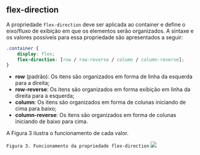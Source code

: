 ## flex-direction

A propriedade `flex-direction` deve ser aplicada ao container e define o eixo/fluxo de exibição em que os elementos serão organizados. A sintaxe e os valores possíveis para essa propriedade são apresentados a seguir:

```css
.container {
	display: flex;
	flex-direction: [row / row-reverse / column / column-reverse];
}
```

-   **row** (padrão): Os itens são organizados em forma de linha da esquerda para a direita;
-   **row-reverse**: Os itens são organizados em forma exibição em linha da direita para a esquerda;
-   **column**: Os itens são organizados em forma de colunas iniciando de cima para baixo;
-   **column-reverse**: Os itens são organizados em forma de colunas iniciando de baixo para cima.

A Figura 3 ilustra o funcionamento de cada valor.

`Figura 3. Funcionamento da propriedade flex-direction`
![](https://arquivo.devmedia.com.br/artigos/Fernando_gaspar/flex/flex-direction.png)
